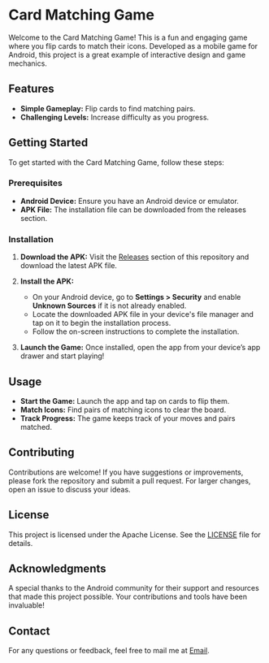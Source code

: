 # Card Matching Game

Welcome to the Card Matching Game! This is a fun and engaging game where you flip cards to match their icons. Developed as a mobile game for Android, this project is a great example of interactive design and game mechanics.

## Features

- **Simple Gameplay:** Flip cards to find matching pairs.
- **Challenging Levels:** Increase difficulty as you progress.

## Getting Started

To get started with the Card Matching Game, follow these steps:

### Prerequisites

- **Android Device:** Ensure you have an Android device or emulator.
- **APK File:** The installation file can be downloaded from the releases section.

### Installation

1. **Download the APK:**
   Visit the [Releases](https://github.com/Sauban-Git/MemoryGame/releases) section of this repository and download the latest APK file.
   
2. **Install the APK:**
   - On your Android device, go to **Settings > Security** and enable **Unknown Sources** if it is not already enabled.
   - Locate the downloaded APK file in your device's file manager and tap on it to begin the installation process.
   - Follow the on-screen instructions to complete the installation.

3. **Launch the Game:**
   Once installed, open the app from your device’s app drawer and start playing!

## Usage

- **Start the Game:** Launch the app and tap on cards to flip them.
- **Match Icons:** Find pairs of matching icons to clear the board.
- **Track Progress:** The game keeps track of your moves and pairs matched.

## Contributing

Contributions are welcome! If you have suggestions or improvements, please fork the repository and submit a pull request. For larger changes, open an issue to discuss your ideas.

## License

This project is licensed under the Apache License. See the [LICENSE](LICENSE) file for details.

## Acknowledgments

A special thanks to the Android community for their support and resources that made this project possible. Your contributions and tools have been invaluable!

## Contact

For any questions or feedback, feel free to mail me at [Email](mailto:sauban.ind@gmail.com).
